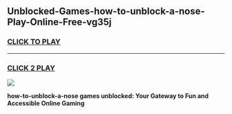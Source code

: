 
## Unblocked-Games-how-to-unblock-a-nose-Play-Online-Free-vg35j
<h3>
<a href="https://premium76.site?title=how-to-unblock-a-nose&ref=26A">CLICK TO PLAY</a></h3>
<hr>

<h3>
<a href="https://premium76.site?title=how-to-unblock-a-nose&ref=26A">CLICK 2 PLAY</a>
  
</h3>

<a href="https://premium76.site?title=how-to-unblock-a-nose&ref=26A"><img src="https://clearcache.store/games.png"></a>


**how-to-unblock-a-nose games unblocked: Your Gateway to Fun and Accessible Online Gaming**

